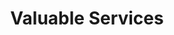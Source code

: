 ---
templateKey: 'services-page'
path: /services
title: Valuable Services
image: /img/jumbotron.jpg
heading: Great coffee with a conscience
---